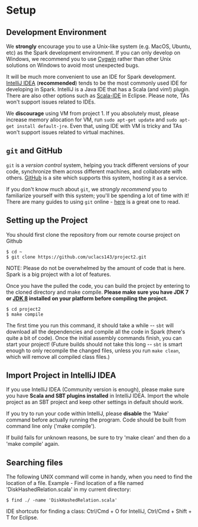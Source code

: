 # Setup

## Development Environment

We **strongly** encourage you to use a Unix-like system (e.g. MacOS, Ubuntu, etc) as the Spark development environment. If you can only develop on Windows, we recommend you to use [Cygwin](https://www.cygwin.com/) rather than other Unix solutions on Windows to avoid most unexpected bugs.

It will be much more convenient to use an IDE for Spark development. [IntelliJ IDEA](https://www.jetbrains.com/idea/) (**recommended**) tends to be the most commonly used IDE for developing in Spark. IntelliJ is a Java IDE that has a Scala (and vim!) plugin. There are also other options such as [Scala-IDE](http://scala-ide.org) in Eclipse. Please note, TAs won't support issues related to IDEs.

We **discourage** using VM from project 1. If you absolutely must, please increase memory allocation for VM, run `sudo apt-get update` and `sudo apt-get install default-jre`.
Even that, using IDE with VM is tricky and TAs won't support issues related to virtual machines.


## `git` and GitHub

`git` is a *version control* system, helping you track different versions of your code, synchronize them across different machines, and collaborate with others. [GitHub](https://github.com) is a site which supports this system, hosting it as a service.

If you don't know much about `git`, we *strongly recommend* you to familiarize yourself with this system; you'll be spending a lot of time with it!
There are many guides to using `git` online - [here](http://git-scm.com/book/en/v1/Getting-Started) is a great one to read.


## Setting up the Project

You should first clone the repository from our remote course project on Github

    $ cd ~
    $ git clone https://github.com/uclacs143/project2.git

NOTE: Please do not be overwhelmed by the amount of code that is here. Spark is a big project with a lot of features.

Once you have the pulled the code, you can build the project by entering to the cloned directory and make compile. **Please make sure you have JDK 7 or [JDK 8](http://www.oracle.com/technetwork/java/javase/downloads/jdk8-downloads-2133151.html) installed on your platform before compiling the project.**

    $ cd project2
    $ make compile

The first time you run this command, it should take a while -- `sbt` will download all the dependencies and compile all the code in Spark (there's quite a bit of code). Once the initial assembly commands finish, you can start your project! (Future builds should not take this long -- `sbt` is smart enough to only recompile the changed files, unless you run `make clean`, which will remove all compiled class files.)

## Import Project in IntelliJ IDEA

If you use IntelliJ IDEA (Community version is enough), please make sure you have **Scala and SBT plugins installed** in IntelliJ IDEA. Import the whole project as an SBT project and keep other settings in default should work.

If you try to run your code within IntelliJ, please **disable** the 'Make' command before actually running the program. Code should be built from command line only ('make compile').

If build fails for unknown reasons, be sure to try 'make clean' and then do a 'make compile' again.

## Searching files

The following UNIX command will come in handy, when you need to find the location of a file. Example - Find location of a file named 'DiskHashedRelation.scala' in my current directory:

    $ find ./ -name 'DiskHashedRelation.scala'

IDE shortcuts for finding a class: Ctrl/Cmd + O for IntelliJ, Ctrl/Cmd + Shift + T for Eclipse.

